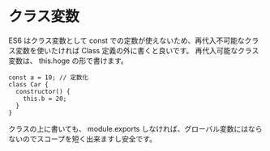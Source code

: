 # クラス変数

ES6 はクラス変数として const での定数が使えないため、再代入不可能なクラス変数を使いたければ Class 定義の外に書くと良いです。
再代入可能なクラス変数は、 this.hoge の形で書けます。

```
const a = 10; // 定数化
class Car {
  constructor() {
    this.b = 20;
  }
}
```

クラスの上に書いても、 module.exports しなければ、グローバル変数にはならないのでスコープを短く出来ますし安全です。
